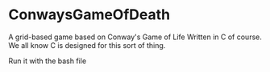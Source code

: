 # ConwaysGameOfDeath
A grid-based game based on Conway's Game of Life
Written in C of course. We all know C is designed for this sort of thing. 

Run it with the bash file
